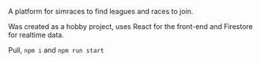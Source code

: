 A platform for simraces to find leagues and races to join.

Was created as a hobby project, uses React for the front-end and Firestore for realtime data.

Pull, ```npm i``` and ```npm run start``` 

